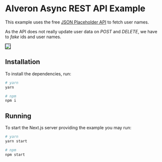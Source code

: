 # Alveron Async REST API Example

This example uses the free [JSON Placeholder API](https://jsonplaceholder.typicode.com) to fetch user names.<br>

As the API does not really update user data on *POST* and *DELETE*, we have to *fake* ids and user names.

<img style="border:1px solid black" src="https://raw.githubusercontent.com/rofrischmann/alveron/master/docs/res/AsyncAPI.gif">

## Installation

To install the dependencies, run:

```sh
# yarn
yarn

# npm
npm i
```

## Running

To start the Next.js server providing the example you may run:

```sh
# yarn
yarn start

# npm
npm start
```